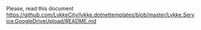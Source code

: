 ﻿Please, read this document https://github.com/LykkeCity/lykke.dotnettemplates/blob/master/Lykke.Service.GoogleDriveUpload/README.md